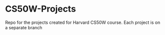# CS50W-Projects
Repo for the projects created for Harvard CS50W course. Each project is on a separate branch
